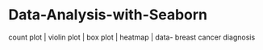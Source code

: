 # Data-Analysis-with-Seaborn
count plot | violin plot | box plot | heatmap | data- breast cancer diagnosis  
